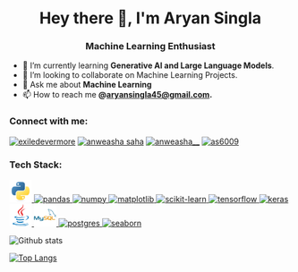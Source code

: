 <h1 align="center">Hey there 👋, I'm Aryan Singla</h1>
<h3 align="center">Machine Learning Enthusiast</h3>

- 🌱 I’m currently learning **Generative AI and Large Language Models**.
- 💞️ I’m looking to collaborate on Machine Learning Projects.
- 💬 Ask me about **Machine Learning**
- 📫 How to reach me **@aryansingla45@gmail.com.**

### Connect with me:
<p align="left">
<a href="" target="blank"><img align="center" src="https://raw.githubusercontent.com/rahuldkjain/github-profile-readme-generator/master/src/images/icons/Social/twitter.svg" alt="exiledevermore" height="30" width="40" /></a>
<a href="http://linkedin.com/in/aryan-singla-a29920216" target="blank"><img align="center" src="https://raw.githubusercontent.com/rahuldkjain/github-profile-readme-generator/master/src/images/icons/Social/linked-in-alt.svg" alt="anweasha saha" height="30" width="40" /></a>
<a href="https://instagram.com/aryan_singla_2201" target="blank"><img align="center" src="https://raw.githubusercontent.com/rahuldkjain/github-profile-readme-generator/master/src/images/icons/Social/instagram.svg" alt="anweasha__" height="30" width="40" /></a>
<a href="https://leetcode.com/u/aryansingla45/" target="blank"><img align="center" src="https://raw.githubusercontent.com/rahuldkjain/github-profile-readme-generator/master/src/images/icons/Social/leet-code.svg" alt="as6009" height="30" width="40" /></a>
</p>

<h3 align = "left">Tech Stack:</h3>
<p align="left">
  <a href="https://www.python.org" target="_blank"> 
    <img src="https://raw.githubusercontent.com/devicons/devicon/master/icons/python/python-original.svg" alt="python" width="40" height="40"/>
  </a>
  <a href="https://pandas.pydata.org/" target="_blank"> 
    <img src="https://upload.wikimedia.org/wikipedia/commons/e/ed/Pandas_logo.svg" alt="pandas" width="40" height="40"/>
  </a>
  <a href="https://numpy.org/" target="_blank"> 
    <img src="https://upload.wikimedia.org/wikipedia/commons/1/1a/NumPy_logo.svg" alt="numpy" width="40" height="40"/>
  </a>
  <a href="https://matplotlib.org/" target="_blank"> 
    <img src="https://upload.wikimedia.org/wikipedia/commons/0/01/Created_with_Matplotlib-logo.svg" alt="matplotlib" width="40" height="40"/>
  </a>
  <a href="https://scikit-learn.org/" target="_blank"> 
    <img src="https://upload.wikimedia.org/wikipedia/commons/0/05/Scikit_learn_logo_small.svg" alt="scikit-learn" width="40" height="40"/>
  </a>
  <a href="https://www.tensorflow.org/" target="_blank"> 
    <img src="https://www.vectorlogo.zone/logos/tensorflow/tensorflow-icon.svg" alt="tensorflow" width="40" height="40"/>
  </a>
  <a href="https://keras.io/" target="_blank"> 
    <img src="https://upload.wikimedia.org/wikipedia/commons/a/ae/Keras_logo.svg" alt="keras" width="40" height="40"/>
  </a>
  <a href="https://www.java.com" target="_blank"> 
    <img src="https://raw.githubusercontent.com/devicons/devicon/master/icons/java/java-original.svg" alt="java" width="40" height="40"/>
  </a>
  <a href="https://www.mysql.com/" target="_blank"> 
    <img src="https://raw.githubusercontent.com/devicons/devicon/master/icons/mysql/mysql-original-wordmark.svg" alt="mysql" width="40" height="40"/>
  </a>
  <a href="https://www.postgresql.org/" target="_blank"> 
    <img src="https://upload.wikimedia.org/wikipedia/commons/2/29/Postgresql_elephant.svg" alt="postgres" width="40" height="40"/>
  </a>
<!--   <a href="https://www.nltk.org/" target="_blank"> 
     <img src="" alt="spacy" width="40" height="40"/>
  </a>
  <a href="https://spacy.io/" target="_blank"> 
    <img src="" alt="spacy" width="40" height="40"/>
  </a> -->
<!--   <a href="https://products.office.com/en-us/excel" target="_blank"> 
    <img src="https://upload.wikimedia.org/wikipedia/commons/7/7d/Microsoft_Office_Excel_%282018%E2%80%93present%29.svg" alt="excel" width="40" height="40"/>
  </a>
  <a href="https://powerbi.microsoft.com/" target="_blank"> 
    <img src="https://upload.wikimedia.org/wikipedia/commons/c/cf/PoweBI_Logo.svg" alt="powerbi" width="40" height="40"/>
  </a> -->
  <a href="https://seaborn.pydata.org/" target="_blank"> 
    <img src="https://seaborn.pydata.org/_images/logo-wide-lightbg.svg" alt="seaborn" width="200" height="40"/>
  </a>
</p>


![Github stats](https://github-readme-stats.vercel.app/api?username=aryansingla45&theme=dark&show_icons=true&cache=none)

[![Top Langs](https://github-readme-stats.vercel.app/api/top-langs/?username=aryansingla45&layout=compact&text_color=daf7dc&bg_color=151515&cache=none)](https://github.com/aryansingla45/github-readme-stats)



<!---
Aryan12334/Aryan12334 is a ✨ special ✨ repository because its `README.md` (this file) appears on your GitHub profile.
You can click the Preview link to take a look at your changes.
--->
